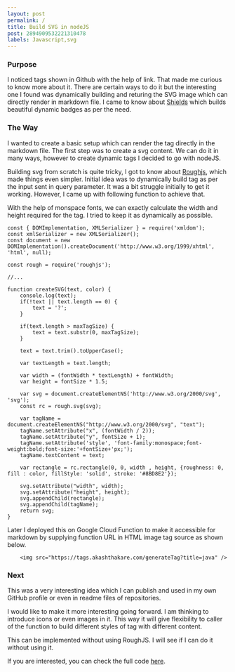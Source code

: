```yaml
---
layout: post
permalink: /
title: Build SVG in nodeJS
post: 2894909532221310478
labels: Javascript,svg
---
```


### Purpose
I noticed tags shown in Github with the help of link. That made me curious to know more about it. There are certain ways to do it but the interesting one I found was dynamically building and returing the SVG image which can directly render in markdown file. I came to know about [Shields](https://shields.io/) which builds beautiful dynamic badges as per the need.

### The Way
I wanted to create a basic setup which can render the tag directly in the markdown file. The first step was to create a svg content. We can do it in many ways, however to create dynamic tags I decided to go with nodeJS.

Building svg from scratch is quite tricky, I got to know about [Roughjs](https://roughjs.com/), which made things even simpler. Initial idea was to dynamically build tag as per the input sent in query parameter. It was a bit struggle initially to get it working. However, I came up with following function to achieve that.

With the help of monspace fonts, we can exactly calculate the width and height required for the tag. I tried to keep it as dynamically as possible.

```
const { DOMImplementation, XMLSerializer } = require('xmldom');
const xmlSerializer = new XMLSerializer();
const document = new DOMImplementation().createDocument('http://www.w3.org/1999/xhtml', 'html', null);

const rough = require('roughjs');

//...

function createSVG(text, color) {
    console.log(text);
    if(!text || text.length == 0) {
        text = '?';
    }

    if(text.length > maxTagSize) {
        text = text.substr(0, maxTagSize);
    }

    text = text.trim().toUpperCase();

    var textLength = text.length;

    var width = (fontWidth * textLength) + fontWidth;
    var height = fontSize * 1.5;

    var svg = document.createElementNS('http://www.w3.org/2000/svg', 'svg');
    const rc = rough.svg(svg);
    
    var tagName = document.createElementNS("http://www.w3.org/2000/svg", "text");
    tagName.setAttribute("x", (fontWidth / 2));
    tagName.setAttribute("y", fontSize + 1);
    tagName.setAttribute('style', 'font-family:monospace;font-weight:bold;font-size:'+fontSize+'px;');
    tagName.textContent = text;

    var rectangle = rc.rectangle(0, 0, width , height, {roughness: 0, fill : color, fillStyle: 'solid', stroke: '#8BD8E2'});
    
    svg.setAttribute("width", width);
    svg.setAttribute("height", height);
    svg.appendChild(rectangle);
    svg.appendChild(tagName);
    return svg;
}
```

Later I deployed this on Google Cloud Function to make it accessible for markdown by supplying function URL in HTML image tag source as shown below.

```
    <img src="https://tags.akashthakare.com/generateTag?title=java" />
```


### Next

This was a very interesting idea which I can publish and used in my own GitHub profile or even in readme files of repositories.

I would like to make it more interesting going forward. I am thinking to introduce icons or even images in it. This way it will give flexibility to caller of the function to build different styles of tag with different content. 

This can be implemented without using RoughJS. I will see if I can do it without using it. 

If you are interested, you can check the full code [here](https://github.com/aakashthakare/ghtag).
